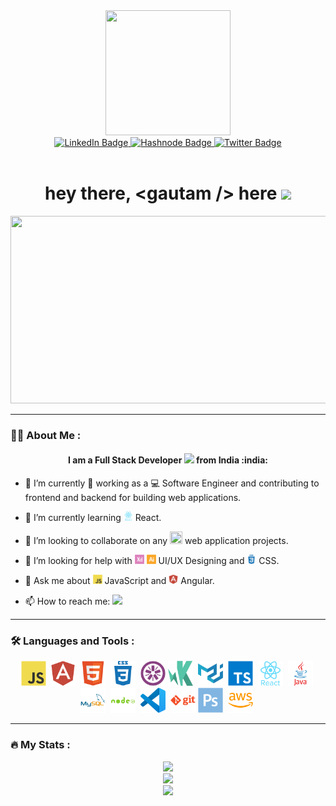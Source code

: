 <!-- Header Picture -->
<div id="header" align="center">
  <img src="https://media.giphy.com/media/gjrYDwbjnK8x36xZIO/giphy.gif" height="200" width="200"/>
</div>

<!-- Social Badges -->
<div id="badges" align="center">
  <a href="https://www.linkedin.com/in/gautam-balamurali" target="_blank">
    <img src="https://img.shields.io/badge/LinkedIn-blue?style=for-the-badge&logo=linkedin&logoColor=white" alt="LinkedIn Badge"/>
  </a>
  <a href="https://gautam-balamurali.hashnode.dev/" target="_blank">
    <img src="https://img.shields.io/badge/hashnode-white?style=for-the-badge&logo=hashnode&logoColor=blue" alt="Hashnode Badge"/>
  </a>
  <a href="https://twitter.com/codewithash" target="_blank">
    <img src="https://img.shields.io/badge/Twitter-blue?style=for-the-badge&logo=twitter&logoColor=white" alt="Twitter Badge"/>
  </a>
</div>

<!-- Profile Visit Count Badge -->
<div align="center"><img src="https://komarev.com/ghpvc/?username=gautam-balamurali&style=flat-square&color=blue" alt=""/></div>

<!-- Salutation Heading -->
<h1 align="center">
  hey there, &ltgautam /&gt here
  <img src="https://media.giphy.com/media/hvRJCLFzcasrR4ia7z/giphy.gif" width="30px"/>
</h1>

<!-- Salutation Heading Picture -->
<div align="center">
  <img src="https://media.giphy.com/media/dWesBcTLavkZuG35MI/giphy.gif" width="600" height="300"/>
</div>

---

<!-- About Section -->
### :man_technologist: About Me :

<h4 align="center">
  I am a Full Stack Developer <img src="https://media.giphy.com/media/WUlplcMpOCEmTGBtBW/giphy.gif" width="30"> from India :india:
</h4>

- 🔭 I’m currently :briefcase: working as a 💻 Software Engineer and contributing to frontend and backend for building web applications.


- 🌱 I’m currently learning <img src="https://github.com/devicons/devicon/blob/master/icons/react/react-original-wordmark.svg" title="React" alt="React" width="15" height="15"/>&nbsp;React.


- 👯 I’m looking to collaborate on any <img src="https://media.giphy.com/media/cmCEsJZHYBPels360q/giphy.gif" width="20" height="20"> web application projects.


- 🤔 I’m looking for help with <img src="https://github.com/devicons/devicon/blob/master/icons/xd/xd-plain.svg" title="Xd" alt="Xd" width="15" height="15"/>&nbsp;<img src="https://github.com/devicons/devicon/blob/master/icons/illustrator/illustrator-plain.svg" title="Ai" alt="Ai" width="15" height="15"/>&nbsp;UI/UX Designing and <img src="https://github.com/devicons/devicon/blob/master/icons/css3/css3-plain-wordmark.svg"  title="CSS3" alt="CSS" width="15" height="15"/>&nbsp;CSS.


- 💬 Ask me about <img src="https://github.com/devicons/devicon/blob/master/icons/javascript/javascript-original.svg" title="JavaScript" alt="JavaScript" width="15" height="15"/>&nbsp;JavaScript and <img src="https://github.com/devicons/devicon/blob/master/icons/angularjs/angularjs-plain.svg" title="Angular" alt="Angular" width="15" height="15"/>&nbsp;Angular.


- 📫 How to reach me: <a href="https://www.linkedin.com/in/gautam-balamurali" target="_blank">
  <img src="https://img.shields.io/badge/-gautambalamurali-blue?style=flat&logo=Linkedin&logoColor=white"/>
  </a>
  
<!-- Fun Facts Section -->
<!-- - <h6 align="center">⚡ Some Fun Facts:</h6> 
<div align="center">
  <ol>
    <li> This is me 24/7, hoping the love of my life will appear outside my window one day:&nbsp;
      <img align="center" src="https://media.giphy.com/media/bAQH7WXKqtIBrPs7sR/giphy.gif" height="150" width="250"/>
    </li>
    <li> This is how my weekdays starts and ends:&nbsp;
      <img align="center" src="https://media.giphy.com/media/mTPjPA6SSXgTsnZ1Dh/giphy.gif" height="150" width="250"/>
    </li>
    <li> My dedication and commitment to the work:&nbsp;
      <img align="center" src="https://media.giphy.com/media/13HgwGsXF0aiGY/giphy-downsized.gif" height="150" width="250"/>
    </li>
    <li> To be honest&nbsp;
      <img align="center" src="https://media.giphy.com/media/5ntdy5Ban1dIY/giphy.gif" height="150" width="250"/>
    </li>
    <li> I fix bugs in style.&nbsp;
      <img align="center" src="https://media.giphy.com/media/PnpkimJ5mrZRe/giphy-downsized.gif" height="150" width="250"/>
    </li>
    <li> In case you are still wondering:&nbsp;
      <img align="center" src="https://media.giphy.com/media/CXnj3jCwvETngjy11B/giphy-downsized.gif" height="150" width="250"/>
    </li>
  </ol>
</div> -->

---

<!-- Languages And Tools Section -->
### :hammer_and_wrench: Languages and Tools :

<div align="center">
  <img src="https://github.com/devicons/devicon/blob/master/icons/javascript/javascript-original.svg" title="JavaScript" alt="JavaScript" width="40" height="40"/>&nbsp;
  <img src="https://github.com/devicons/devicon/blob/master/icons/angularjs/angularjs-plain.svg" title="Angular" alt="Angular" width="40" height="40"/>&nbsp;
  <img src="https://github.com/devicons/devicon/blob/master/icons/html5/html5-original.svg" title="HTML5" alt="HTML" width="40" height="40"/>&nbsp;
  <img src="https://github.com/devicons/devicon/blob/master/icons/css3/css3-plain-wordmark.svg"  title="CSS3" alt="CSS" width="40" height="40"/>&nbsp;
  <img src="https://github.com/devicons/devicon/blob/master/icons/jasmine/jasmine-plain.svg" title="Jasmine" alt="Jasmine" width="40" height="40"/>
  <img src="https://github.com/devicons/devicon/blob/master/icons/karma/karma-original.svg" title="Karma" alt="Karma" width="40" height="40"/>&nbsp;
  <img src="https://github.com/devicons/devicon/blob/master/icons/materialui/materialui-original.svg" title="Material UI" alt="Material UI" width="40" height="40"/>&nbsp;
  <img src="https://github.com/devicons/devicon/blob/master/icons/typescript/typescript-original.svg" title="TypeScript" alt="TypeScript" width="40" height="40"/>&nbsp;
  <img src="https://github.com/devicons/devicon/blob/master/icons/react/react-original-wordmark.svg" title="React" alt="React" width="40" height="40"/>&nbsp;
  <img src="https://github.com/devicons/devicon/blob/master/icons/java/java-original-wordmark.svg" title="Java" alt="Java" width="40" height="40"/>&nbsp;
  <img src="https://github.com/devicons/devicon/blob/master/icons/mysql/mysql-original-wordmark.svg" title="MySQL"  alt="MySQL" width="40" height="40"/>&nbsp;
  <img src="https://github.com/devicons/devicon/blob/master/icons/nodejs/nodejs-plain-wordmark.svg" title="NodeJS" alt="NodeJS" width="40" height="40"/>&nbsp;
  <img src="https://github.com/devicons/devicon/blob/master/icons/vscode/vscode-original.svg" title="VS Code" alt="VS Code" width="40" height="40"/>&nbsp;
  <img src="https://github.com/devicons/devicon/blob/master/icons/git/git-plain-wordmark.svg" title="Git" alt="Git" width="40" height="40"/>
  <img src="https://github.com/devicons/devicon/blob/master/icons/photoshop/photoshop-plain.svg" title="Photoshop" alt="Photoshop" width="40" height="40"/>&nbsp;
  <img src="https://github.com/devicons/devicon/blob/master/icons/amazonwebservices/amazonwebservices-plain-wordmark.svg" title="AWS" alt="AWS" width="40" height="40"/>&nbsp;
</div>

---

<!-- Stats Section -->
### :fire: My Stats :

<div align="center">
  <div><img src="http://github-readme-streak-stats.herokuapp.com?user=gautam-balamurali&theme=Javascript-dark"/></div>
  <div><img src="https://github-readme-stats.vercel.app/api/top-langs/?username=gautam-balamurali&langs_count=6&hide=c,python&layout=compact&theme=vision-friendly-dark"/></div>
 <div> <img src="https://github-readme-stats.vercel.app/api?username=gautam-balamurali&show_icons=true&theme=highcontrast"/></div>
</div>
